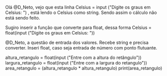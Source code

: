 Olá @D_Neto,  vejo que esta linha Celsius = input ("Digite os graus em Celsius: ") , está lendo o Celsius como string. Sendo assim o cálculo não está sendo feito.

Sugiro inserir a função que converte para float, dessa forma Celsius = float(input ("Digite os graus em Celsius: "))   


@D_Neto, a questão de entrada dos valores. Recebe string e precisa converter. Inseri float, caso seja entrada de número com ponto flutuante.

 

altura_retangulo = float(input ("Entre com a altura do retângulo"))
largura_retangulo = float(input ("Entre com a largura do retangulo"))
area_retangulo = (altura_retangulo * altura_retangulo)
print(area_retangulo)
